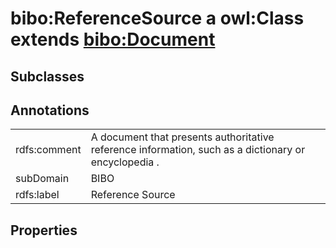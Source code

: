 # bibo:ReferenceSource a owl:Class extends [bibo:Document](/ontology/bibo/Document)

## Subclasses

## Annotations

|||
|-----|-----|
|rdfs:comment|A document that presents authoritative reference information, such as a dictionary or encyclopedia .|
|subDomain|BIBO|
|rdfs:label|Reference Source|

## Properties


